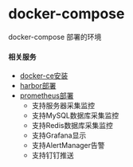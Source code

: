 # docker-compose
docker-compose 部署的环境

#### 相关服务<br/>
* [docker-ce安装](docker-ce)
* [harbor部署](harbor)
* [prometheus部署](prometheus/docker-compose.yml)
    * 支持服务器采集监控
    * 支持MySQL数据库采集监控
    * 支持Redis数据库采集监控
    * 支持Grafana显示
    * 支持AlertManager告警
    * 支持钉钉推送
